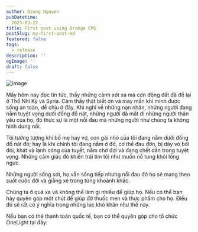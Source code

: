 ```yaml
---
author: Dzung Nguyen
pubDatetime:
  2023-03-22
title: First post using Orange CMS
postSlug: my-first-post-md
featured: false
tags:
  - release
description: ''
ogImage: ''
draft: false
---
```


![image](/astropaper-og.jpg)

Mấy hôm nay đọc tin tức, thấy những cảnh xót xa mà cơn động đất đã để lại ở Thổ Nhĩ Kỳ và Syria. Cảm thấy thật biết ơn và may mắn khi mình được sống an toàn, dễ chịu ở đây. Khi nghĩ về những nạn nhân, những người đang nằm tuyệt vọng dưới đống đổ nát, những người đã mất đi những người thân yêu của họ, đó thực sự là một nỗi đau mà những người như chúng ta không hình dung nổi.

Tôi tưởng tượng khi bố mẹ hay vợ, con gái nhỏ của tôi đang nằm dưới đống đổ nát đó; hay là khi chính tôi đang nằm ở đó, cơ thể đau đớn, bị dày vò bởi đói, khát và lạnh cóng của tuyết, nằm chờ đợi và đang chết dần trong tuyệt vọng. Những cảm giác đó khiến trái tim tôi như muốn nổ tung khỏi lồng ngực.

Những người sống sót, họ vẫn sống tiếp nhưng nỗi đau đó họ sẽ mang theo suốt cuộc đời và giằng xé trong từng khoảnh khắc.

Chúng ta ở quá xa và không thể làm gì nhiều để giúp họ. Nếu có thể bạn hãy quyên góp một chút để giúp đỡ thuốc men và thực phẩm cho họ. Điều đó sẽ rất có ý nghĩa trong những lúc khó khăn như thế này.

Nếu bạn có thẻ thanh toán quốc tế, bạn có thể quyên góp cho tổ chức OneLight tại đây:
